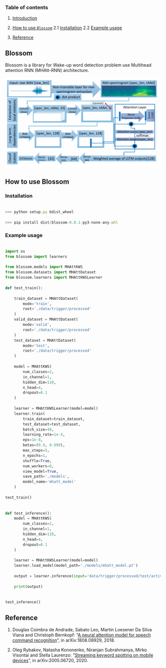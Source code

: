 ### Table of contents

1. [Introduction](#introduction)
2. [How to use `Blossom`](#how_to_use)
    2.1 [Installation](#installation)
    2.2 [Example usage](#usage)

3. [Reference](#reference)




## <a name='introduction'></a> Blossom

Blossom is a library for Wake-up word detection problem use Multihead attention RNN (MHAtt-RNN) architecture. 

<img src="./docs/imgs/proposed_architecture.png" alt="drawing" width="700"/>


## <a name='how_to_use'></a> How to use Blossom

### Installation <a name='installation'></a>

```js

>>> python setup.py bdist_wheel

>>> pip install dist/blossom-0.0.1-py3-none-any.whl 

```

### <a name='usage'></a> Example usage


```py

import os
from blossom import learners

from blossom.models import MHAttKWS
from blossom.datasets import MHAttDataset
from blossom.learners import MHAttKWSLearner

def test_train():

    train_dataset = MHAttDataset(
        mode='train',
        root='./data/trigger/processed'
    )
    valid_dataset = MHAttDataset(
        mode='valid',
        root='./data/trigger/processed'
    )
    test_dataset = MHAttDataset(
        mode='test',
        root='./data/trigger/processed'
    )

    model = MHAttKWS(
        num_classes=2,
        in_channel=1,
        hidden_dim=128,
        n_head=4,
        dropout=0.1
    )

    learner = MHAttKWSLearner(model=model)
    learner.train(
        train_dataset=train_dataset,
        test_dataset=test_dataset,
        batch_size=48,
        learning_rate=1e-4,
        eps=1e-8,
        betas=(0.9, 0.999),
        max_steps=5,
        n_epochs=1,
        shuffle=True,
        num_workers=8,
        view_model=True,
        save_path='./models',
        model_name='mhatt_model'
    )
    
test_train()


def test_inference():
    model = MHAttKWS(
        num_classes=2,
        in_channel=1,
        hidden_dim=128,
        n_head=4,
        dropout=0.1
    )

    learner = MHAttKWSLearner(model=model)
    learner.load_model(model_path='./models/mhatt_model.pt')

    output = learner.inference(input='data/trigger/processed/test/active/5c8af87a_nohash_3.wav')

    print(output)


test_inference()


```


## <a name='reference'></a> Reference

1. Douglas Coimbra de Andrade, Sabato Leo, Martin Loesener Da Silva Viana and Christoph Bernkopf: “[A neural attention model for speech command recognition](https://arxiv.org/abs/1808.08929)”, in arXiv:1808.08929, 2018.

2. Oleg Rybakov, Natasha Kononenko, Niranjan Subrahmanya, Mirko Visontai and Stella Laurenzo: “[Streaming keyword spotting on mobile devices](https://arxiv.org/abs/2005.06720)”, in arXiv:2005.06720, 2020.

